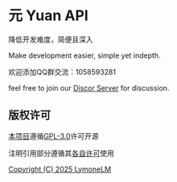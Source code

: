 # 元 Yuan API

降低开发难度，简便且深入

Make development easier, simple yet indepth.

欢迎添加QQ群交流：1058593281

feel free to join our [Discor Server](https://discord.gg/5ubSTurmBe) for discussion.

## 版权许可

[本项目](https://github.com/LymoneLM/YuanAPI)遵循[GPL-3.0](LICENSE)许可开源

注明引用部分遵循其[各自许可](NOTICE)使用

[Copyright (C) 2025 LymoneLM](NOTICE)